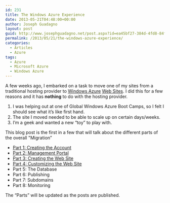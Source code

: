 ```yaml
---
id: 231
title: The Windows Azure Experience
date: 2013-05-21T04:48:00+00:00
author: Joseph Guadagno
layout: post
guid: http://www.josephguadagno.net/post.aspx?id=ea45bf27-384d-4fd8-84f2-4d8a9fe92e49
permalink: /2013/05/21/the-windows-azure-experience/
categories:
  - Articles
  - Azure
tags:
  - Azure
  - Microsoft Azure
  - Windows Azure
---
```

A few weeks ago, I embarked on a task to move one of my sites from a traditional hosting provider to [Windows Azure](http://www.windowsazure.com/en-us/) [Web Sites](http://www.windowsazure.com/en-us/home/scenarios/web-sites/). I did this for a few reasons and it has **nothing** to do with the hosting provider.

1. I was helping out at one of Global Windows Azure Boot Camps, so I felt I should see what it’s like first hand.
2. The site I moved needed to be able to scale up on certain days/weeks.
3. I’m a geek and wanted a new “toy” to play with.

This blog post is the first in a few that will talk about the different parts of the overall "Migration”

* [Part 1: Creating the Account](https://www.josephguadagno.net/post/2013/05/22/Windows-Azure-Experience-Part-1-Creating-the-Account)
* [Part 2: Management Portal](https://www.josephguadagno.net/post/2013/05/22/Windows-Azure-Experience-Part-2-Management-Portal)
* [Part 3: Creating the Web Site](https://www.josephguadagno.net/post/2013/05/22/Windows-Azure-Experience-Part-3-Creating-the-Web-Site)
* [Part 4: Customizing the Web Site](https://www.josephguadagno.net/post/2013/05/22/Windows-Azure-Experience-Part-4-Customizing-the-Web-Site)
* Part 5: The Database
* Part 6: Publishing
* Part 7: Subdomains
* Part 8: Monitoring

The “Parts” will be updated as the posts are published.